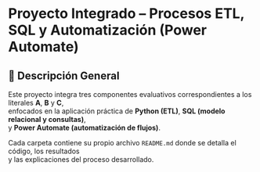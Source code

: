 # Proyecto Integrado – Procesos ETL, SQL y Automatización (Power Automate)

## 📘 Descripción General

Este proyecto integra tres componentes evaluativos correspondientes a los literales **A**, **B** y **C**,  
enfocados en la aplicación práctica de **Python (ETL)**, **SQL (modelo relacional y consultas)**,  
y **Power Automate (automatización de flujos)**.

Cada carpeta contiene su propio archivo `README.md` donde se detalla el código, los resultados  
y las explicaciones del proceso desarrollado.

